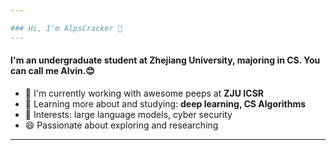```yaml
---

### Hi, I'm AlpsCracker 👋
---
```


#### I'm an undergraduate student at Zhejiang University, majoring in CS. You can call me Alvin.😊

- 🏢 I'm currently working with awesome peeps at **ZJU ICSR**
- 🌱 Learning more about and studying: **deep learning, CS Algorithms**
- 💜 Interests: large language models, cyber security 
- 😄 Passionate about exploring and researching

---
